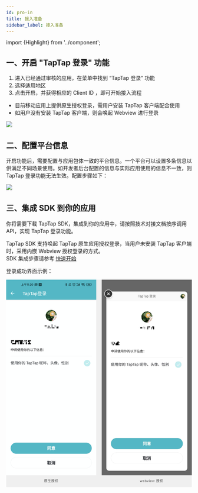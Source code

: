 ```yaml
---
id: pro-in
title: 接入准备
sidebar_label: 接入准备
---
```

import {Highlight} from '../component';

## 一、开启 "TapTap 登录" 功能
1. 进入已经通过审核的应用，在菜单中找到 “TapTap 登录” 功能
2. 选择适用地区
3. 点击开启，并获得相应的 Client ID ，即可开始接入流程
- 目前移动应用上提供原生授权登录，需用户安装 TapTap 客户端配合使用
- 如用户没有安装 TapTap 客户端，则会唤起 Webview 进行登录

![](/img/tap_taplogin.png)

## 二、配置平台信息
开启功能后，需要配置与应用包体一致的平台信息。一个平台可以设置多条信息以供满足不同场景使用。如开发者后台配置的信息与实际应用使用的信息不一致，则 TapTap 登录功能无法生效。配置步骤如下：

![](/img/tap_tapconfig.png)

## 三、集成 SDK 到你的应用
你将需要下载 TapTap SDK，集成到你的应用中，请按照技术对接文档按序调用 API，实现 TapTap 登录功能。

TapTap SDK 支持唤起 TapTap 原生应用授权登录，当用户未安装 TapTap 客户端时，采用内嵌 Webview 授权登录的方式。  
SDK 集成步骤请参考 [快速开始](/sdk/tap-unity)

登录成功界面示例：

![](/img/tap_taploginview.png)

<!-- ## 四、开始测试
如需要测试SDK功能，可以[点击下载](/res/TapSDK测试用例.xlsx)测试用例 -->
